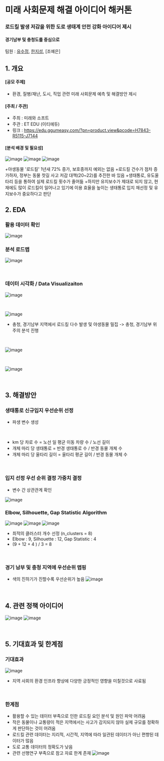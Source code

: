# 미래 사회문제 해결 아이디어 해커톤

### 로드킬 발생 저감을 위한 도로 생태계 안전 강화 아이디어 제시
#### 경기남부 및 충청도를 중심으로

팀원 : [유수정](https://github.com/CristalU), [한지성](https://github.com/jiseong99), [조예은]



## 1. 개요
#### [공모 주제]
+ 환경, 질병/재난, 도시, 직업 관련 미래 사회문제 예측 및 해결방안 제시

#### [주최 / 주관]
+ 주최 : 미래와 소프트
+ 주관 : ET EDU (이티에듀)
+ 링크 : https://edu.ggumeasy.com/?pn=product.view&pcode=H7843-R5115-J7144

#### [분석 배경 및 필요성]
![image](https://github.com/jiseong99/FutureSocietyChallenge-Hackathon/assets/137580822/573f2795-f1c1-42d7-8670-5d2e108b445c)
![image](https://github.com/jiseong99/FutureSocietyChallenge-Hackathon/assets/137580822/d4bff781-a57c-48a6-9851-ff161b3e9bac)
![image](https://github.com/jiseong99/FutureSocietyChallenge-Hackathon/assets/137580822/2a02ca7c-b997-4e1f-8efc-b8db437b9f77)
<br/>

+야생동물 '로드킬' 1년새 72% 증가, 보호종까지 예외는 없음
+로드킬 건수가 점차 증가하자, 정부는 동물 찻길 사고 저감 대책(20~22)를 추진한 바 있음
+생태통로, 유도울타리 등을 통하여 실제 로드킬 횟수가 줄어듦
+하지만 유지보수가 제대로 되지 않고, 현재에도 많이 로드킬이 일어나고 있기에 이용 효율을 높이는 생태통로 입지 재선정 및 유지보수가 중요하다고 판단 



  
## 2. EDA
### 활용 데이터 확인
![image](https://github.com/jiseong99/FutureSocietyChallenge-Hackathon/assets/137580822/23d40689-de62-47cd-b0a6-3c0977c3801e)



### 분석 로드맵
![image](https://github.com/jiseong99/FutureSocietyChallenge-Hackathon/assets/137580822/855675bc-dd91-47d1-b6d2-6942df4f2059)



<br/>

### 데이터 시각화 / Data Visualizaiton
![image](https://github.com/jiseong99/FutureSocietyChallenge-Hackathon/assets/137580822/f6b78e94-e788-4c01-9818-4e79fb5dbe5a)

<br/>

![image](https://github.com/jiseong99/FutureSocietyChallenge-Hackathon/assets/137580822/df8dfb03-fb26-4c25-8dcc-717be463d9ad)

+ 충청, 경기남부 지역에서 로드킬 다수 발생 및 야생동물 밀집 -> 충청, 경기남부 위주의 분석 진행
  
<br/>

![image](https://github.com/jiseong99/FutureSocietyChallenge-Hackathon/assets/137580822/8efa05a5-418c-45b6-8a9f-03242a4c5ef1)

<br/>

![image](https://github.com/jiseong99/FutureSocietyChallenge-Hackathon/assets/137580822/87c7cab7-b07b-47db-b0dc-b224ad87b8b2)

<br/>

  
## 3. 해결방안
### 생태통로 신규입지 우선순위 선정
+ 파생 변수 생성

<br/>

+ km 당 차로 수 = 노선 일 평균 이동 차량 수 / 노선 길이
+ 개체 마리 당 생태통로 = 반경 생태통로 수 / 반경 동물 개체 수
+ 개체 마리 당 울타리 길이 = 울타리 평균 길이 / 반경 동물 개체 수

<br/>

### 입지 선정 우선 순위 결정 가중치 결정
+ 변수 간 상관관계 확인
  
![image](https://github.com/jiseong99/FutureSocietyChallenge-Hackathon/assets/137580822/5e1acd10-3200-4870-b319-7e7586c3d47d)


### Elbow, Silhouette, Gap Statistic Algorithm
![image](https://github.com/jiseong99/FutureSocietyChallenge-Hackathon/assets/137580822/192c7fff-48e9-4e8f-a314-39364ddba816)
![image](https://github.com/jiseong99/FutureSocietyChallenge-Hackathon/assets/137580822/abc209c0-e732-4e9b-9035-0d11dfbaf27e)
![image](https://github.com/jiseong99/FutureSocietyChallenge-Hackathon/assets/137580822/2dcbd6f1-779a-4bbd-b84f-7176835537ab)


+ 최적의 클러스터 개수 선정 (n_clusters = 8)
+ Elbow : 9, Silhouette : 12, Gap Statistic : 4
+ (9 + 12 + 4 ) / 3 = 8
  
<br/>

### 경기 남부 및 충청 지역에 우선순위 맵핑
+ 색의 진하기가 진할수록 우선순위가 높음
![image](https://github.com/jiseong99/FutureSocietyChallenge-Hackathon/assets/137580822/a5cb526d-cbd5-4db5-aeff-a61b6e478c69)

<br/>

## 4. 관련 정책 아이디어
![image](https://github.com/jiseong99/FutureSocietyChallenge-Hackathon/assets/137580822/914209cd-a388-4414-98df-7d7dd7dfde74)
![image](https://github.com/jiseong99/FutureSocietyChallenge-Hackathon/assets/137580822/9d52b756-ae36-4f09-bee4-33f2a60b8902)

<br/>

## 5. 기대효과 및 한계점
### 기대효과
![image](https://github.com/jiseong99/FutureSocietyChallenge-Hackathon/assets/137580822/22c1f7c1-8d2a-4999-942e-7f583700812e)

+ 지역 사회의 환경 인프라 향상에 다양한 긍정적인 영향을 미칠것으로 사료됨

  <br/>

### 한계점
+ 활용할 수 있는 데이터 부족으로 인한 로드킬 요인 분석 및 원인 파악 어려움
+ 작은 동물이나 교통량이 적은 지역에서는 사고가 감지되지 않아 실제 규모를 정확하게 판단하는 것이 어려움 
+ 로드킬 관련 데이터는 지리적, 시간적, 지역에 따라 일관된 데이터가 아닌 편향된 데이터가 많음
+ 도로 교통 데이터의 정확도가 낮음 
+ 관련 선행연구 부족으로 참고 자료 한계 존재
![image](https://github.com/jiseong99/FutureSocietyChallenge-Hackathon/assets/137580822/35ad9be4-29e4-4552-ae75-e894935577af)


  
